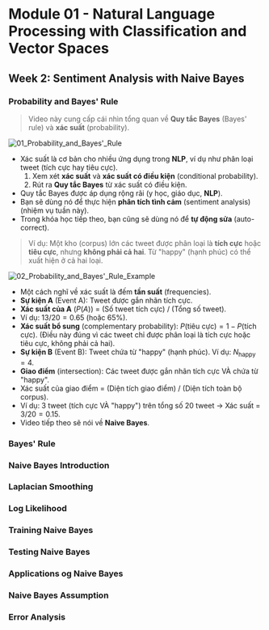 # **Module 01** - Natural Language Processing with Classification and Vector Spaces
## Week 2: Sentiment Analysis with Naive Bayes
### Probability and Bayes' Rule

> Video này cung cấp cái nhìn tổng quan về **Quy tắc Bayes** (Bayes' rule) và **xác suất** (probability).

![01_Probability_and_Bayes'_Rule]()

- Xác suất là cơ bản cho nhiều ứng dụng trong **NLP**, ví dụ như phân loại tweet (tích cực hay tiêu cực).
    1. Xem xét **xác suất** và **xác suất có điều kiện** (conditional probability).
    2. Rút ra **Quy tắc Bayes** từ xác suất có điều kiện.
- Quy tắc Bayes được áp dụng rộng rãi (y học, giáo dục, **NLP**).
- Bạn sẽ dùng nó để thực hiện **phân tích tình cảm** (sentiment analysis) (nhiệm vụ tuần này).
- Trong khóa học tiếp theo, bạn cũng sẽ dùng nó để **tự động sửa** (auto-correct).
> Ví dụ: Một kho (corpus) lớn các tweet được phân loại là **tích cực** hoặc **tiêu cực**, nhưng **không phải cả hai**. Từ "happy" (hạnh phúc) có thể xuất hiện ở cả hai loại.

![02_Probability_and_Bayes'_Rule_Example]()

- Một cách nghĩ về xác suất là đếm **tần suất** (frequencies).
- **Sự kiện A** (Event A): Tweet được gắn nhãn tích cực.
- **Xác suất của A** ($P(A)$) = (Số tweet tích cực) / (Tổng số tweet).
- Ví dụ: $13/20 = 0.65$ (hoặc 65%).
- **Xác suất bổ sung** (complementary probability): $P(\text{tiêu cực}) = 1 - P(\text{tích cực})$. (Điều này đúng vì các tweet chỉ được phân loại là tích cực hoặc tiêu cực, không phải cả hai).
- **Sự kiện B** (Event B): Tweet chứa từ "happy" (hạnh phúc). Ví dụ: $N_{\text{happy}} = 4$.
- **Giao điểm** (intersection): Các tweet được gắn nhãn tích cực VÀ chứa từ "happy".
- Xác suất của giao điểm = (Diện tích giao điểm) / (Diện tích toàn bộ corpus).
- Ví dụ: 3 tweet (tích cực VÀ "happy") trên tổng số 20 tweet $\rightarrow$ Xác suất = $3/20 = 0.15$.
- Video tiếp theo sẽ nói về **Naive Bayes**.









### Bayes' Rule
### Naive Bayes Introduction
### Laplacian Smoothing
### Log Likelihood
### Training Naive Bayes
### Testing Naive Bayes
### Applications og Naive Bayes
### Naive Bayes Assumption
### Error Analysis


